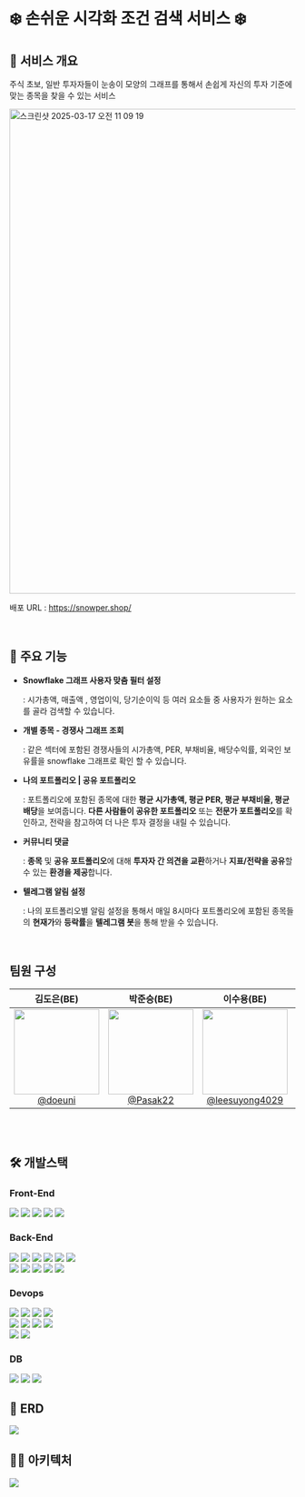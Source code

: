 # ❄️ 손쉬운 시각화 조건 검색 서비스 ❄️

## 🏡 서비스 개요 ##
주식 초보, 일반 투자자들이 눈송이 모양의 그래프를 통해서 손쉽게 자신의 투자 기준에 맞는 종목을 찾을 수 있는 서비스

<img width="854" alt="스크린샷 2025-03-17 오전 11 09 19" src="https://github.com/user-attachments/assets/f36ccef4-b73e-472b-9498-778749f7edcd" />

배포 URL : https://snowper.shop/

<br>

## 📌 주요 기능

- **Snowflake 그래프 사용자 맞춤 필터 설정**
    
    : 시가총액, 매출액 , 영업이익, 당기순이익 등 여러 요소들 중 사용자가 원하는 요소를 골라 검색할 수 있습니다.
    
- **개별 종목 - 경쟁사 그래프 조회**
    
    : 같은 섹터에 포함된 경쟁사들의 시가총액, PER, 부채비율, 배당수익률, 외국인 보유률을 snowflake 그래프로 확인 할 수 있습니다.
    
- **나의 포트폴리오 | 공유 포트폴리오**
    
    : 포트폴리오에 포함된 종목에 대한 **평균 시가총액, 평균 PER, 평균 부채비율, 평균 배당**을 보여줍니다. **다른 사람들이 공유한 포트폴리오** 또는 **전문가 포트폴리오**를 확인하고, 전략을 참고하여 더 나은 투자 결정을 내릴 수 있습니다.
    
- **커뮤니티 댓글**
    
    : **종목** 및 **공유 포트폴리오**에 대해 **투자자 간 의견을 교환**하거나 **지표/전략을 공유**할 수 있는 **환경을 제공**합니다.
    
- **텔레그램 알림 설정**
    
    : 나의 포트폴리오별 알림 설정을 통해서 매일 8시마다 포트폴리오에 포함된 종목들의 **현재가**와 **등락률**을 **텔레그램 봇**을 통해 받을 수 있습니다.

<br>

## 팀원 구성

<div align="center">

| **김도은(BE)** | **박준승(BE)** | **이수용(BE)** | **이유진(FE)** | **장한영(BE)** |
| :------: |  :------: | :------: | :------: | :------: |
| [<img src="https://avatars.githubusercontent.com/u/143738200?v=4" height=150 width=150> <br/> @doeuni](https://github.com/doeuni) | [<img src="https://avatars.githubusercontent.com/u/125808024?v=4" height=150 width=150> <br/> @Pasak22](https://github.com/Pasak22) | [<img src="https://avatars.githubusercontent.com/u/69045133?v=4" height=150 width=150> <br/> @leesuyong4029](https://github.com/leesuyong4029) | [<img src="https://avatars.githubusercontent.com/u/98758209?v=4" height=150 width=150> <br/> @ZZZINU](https://github.com/ZZZINU) | [<img src="https://avatars.githubusercontent.com/u/28581494?v=4" height=150 width=150> <br/> @qpwisu](https://github.com/qpwisu) |

</div>
<br> <br>

## 🛠️ 개발스택
### Front-End
<div>
  <img src="https://img.shields.io/badge/react-61DAFB?style=for-the-badge&logo=react&logoColor=black"> 
  <img src="https://img.shields.io/badge/typescript-007ACC.svg?style=for-the-badge&logo=typescript&logoColor=white" />
  <img src="https://img.shields.io/badge/styled--components-DB7093?style=for-the-badge&logo=styled-components&logoColor=ffd35b" />
  <img src="https://img.shields.io/badge/React%20Query-FF4154?style=for-the-badge&logo=react%20query&logoColor=white" />
  <img src="https://img.shields.io/badge/vite-%23646CFF.svg?style=for-the-badge&logo=vite&logoColor=white" />
  &nbsp
  <br>
</div>

### Back-End
<div>
  <img src="https://img.shields.io/badge/spring-6DB33F?style=for-the-badge&logo=spring&logoColor=white"> 
  <img src="https://img.shields.io/badge/springboot-6DB33F?style=for-the-badge&logo=springboot&logoColor=white">
  <img src="https://img.shields.io/badge/Spring Security-6DB33F?style=for-the-badge&logo=Spring Security&logoColor=white">
  
  <img src="https://img.shields.io/badge/Spring Data JPA-6DB33F?style=for-the-badge&logo=spring&logoColor=white">
  <img src="https://img.shields.io/badge/MyBatis-000000?style=for-the-badge&logo=mybatis&logoColor=white">
  <img src="https://img.shields.io/badge/JWT-000000?style=for-the-badge&logo=JSON Web Tokens&logoColor=white">
  <br>
  <img src="https://img.shields.io/badge/Spring Cloud-6DB33F?style=for-the-badge&logo=spring&logoColor=white">
  <img src="https://img.shields.io/badge/Spring Cloud Gateway-6DB33F?style=for-the-badge&logo=spring&logoColor=white">
  <img src="https://img.shields.io/badge/Netflix Eureka-E50914?style=for-the-badge&logo=netflix&logoColor=white">
  <img src="https://img.shields.io/badge/Spring Cloud OpenFeign-6DB33F?style=for-the-badge&logo=spring&logoColor=white">
  <img src="https://img.shields.io/badge/Spring Batch-6DB33F?style=for-the-badge&logo=spring&logoColor=white">

</div>

### Devops
<div>

  <img src="https://img.shields.io/badge/Amazon EC2-FF9900?style=for-the-badge&logo=amazonec2&logoColor=white"> 
  <img src="https://img.shields.io/badge/AWS RDS-527FFF?style=for-the-badge&logo=amazonrds&logoColor=white"> 
  <img src="https://img.shields.io/badge/Amazon S3-569A31?style=for-the-badge&logo=amazons3&logoColor=white"> 
  <img src="https://img.shields.io/badge/AWS CloudFront-232F3E?style=for-the-badge&logo=amazonaws&logoColor=white">
  <br>
  <img src="https://img.shields.io/badge/Route 53-8C4FFF?style=for-the-badge&logo=amazonroute53&logoColor=white"> 
  <img src="https://img.shields.io/badge/NGINX-009639?style=for-the-badge&logo=nginx&logoColor=white"> 
  <img src="https://img.shields.io/badge/Jenkins-D24939?style=for-the-badge&logo=jenkins&logoColor=white"> 
  <img src="https://img.shields.io/badge/GitHub Actions-2088FF?style=for-the-badge&logo=githubactions&logoColor=white">
  <br>
  <img src="https://img.shields.io/badge/Grafana-F46800?style=for-the-badge&logo=grafana&logoColor=white"> 
  <img src="https://img.shields.io/badge/Prometheus-E6522C?style=for-the-badge&logo=prometheus&logoColor=white">
</div>

### DB
<div>
<img src="https://img.shields.io/badge/mysql-4479A1?style=for-the-badge&logo=mysql&logoColor=white">
<img src="https://img.shields.io/badge/mongoDB-47A248?style=for-the-badge&logo=MongoDB&logoColor=white">
<img src="https://img.shields.io/badge/Redis-DC382D?style=for-the-badge&logo=Redis&logoColor=white"> 
</div>

## 🔧 ERD ##
<img src = "https://github.com/user-attachments/assets/12a0b9d6-4607-4c7c-aa0b-7901ed6837f1">

## 🧑‍💻 아키텍처 ##
<img src = "https://github.com/user-attachments/assets/4b9cff8d-9f4d-4e70-8f3b-914b255d0c9b">


